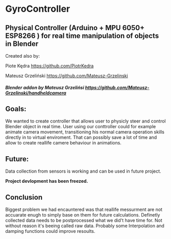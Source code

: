 # GyroController
## Physical Controller (Arduino + MPU 6050+ ESP8266 ) for real time manipulation of objects in Blender
Created also by:

Piote Kędra https://github.com/PiotrKedra

Mateusz Grzeliński  https://github.com/Mateusz-Grzelinski

#### *Blender addon by Mateusz Grzelińsi https://github.com/Mateusz-Grzelinski/handheldcamera*



## Goals:
We wanted to create controller that allows user to physicly steer and control Blender object in real time.
User using our conttroller could for example animate camera movement, transitioning his normal camera operation skills directly in to virtual enviroment. That can possibly save a lot of time and allow to create reallife camere behaviour in animations.

## Future:
Data collection from sensors is working and can be used in future project.

**Project devlopment has been freezed.**

## Conclusion
Biggest problem we had encauntered was that reallife messurment are not accuarate enugh to simply base on them for future calculations. Definetly collected data needs to be postprocessed what we did't have time for. Not without reason it's beeing called raw data. Probably some Interpolation and damping functions could improve resoults.
